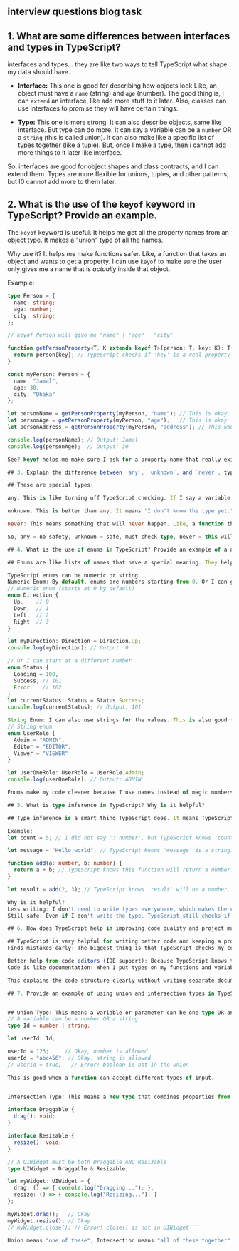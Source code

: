 ## interview questions blog task ##


## 1. What are some differences between interfaces and types in TypeScript?

interfaces and types... they are like two ways to tell TypeScript what shape my data should have.

*   **Interface:** This one is good for describing how objects look Like, an object must have a `name` (string) and `age` (number). The good thing is, i can `extend` an interface, like add more stuff to it later. Also, classes can use interfaces to promise they will have certain things.

*   **Type:** This one is more strong. It can also describe objects, same like interface. But type can do more. It can say a variable can be a `number` OR a `string` (this is called union). It can also make like a specific list of types together (like a tuple). But, once I make a type, then i cannot add more things to it later like interface.

So, interfaces are good for object shapes and class contracts, and I can extend them. Types are more flexible for unions, tuples, and other patterns, but I0 cannot add more to them later.

## 2. What is the use of the `keyof` keyword in TypeScript? Provide an example.

The `keyof` keyword is useful. It helps me get all the property names from an object type. It makes a "union" type of all the names.

Why use it? It helps me make functions safer. Like, a function that takes an object and wants to get a property. I can use `keyof` to make sure the user only gives me a name that is *actually* inside that object.

Example:

```ts
type Person = {
  name: string;
  age: number;
  city: string;
};

// keyof Person will give me "name" | "age" | "city"

function getPersonProperty<T, K extends keyof T>(person: T, key: K): T[K] {
  return person[key]; // TypeScript checks if 'key' is a real property of 'person'
}

const myPerson: Person = {
  name: "Jamal",
  age: 30,
  city: "Dhaka"
};

let personName = getPersonProperty(myPerson, "name"); // This is okay, "name" is a keyof Person
let personAge = getPersonProperty(myPerson, "age");   // This is okay
let personAddress = getPersonProperty(myPerson, "address"); // This would be error! Because "address" is not a keyof Person

console.log(personName); // Output: Jamal
console.log(personAge);  // Output: 30

See? keyof helps me make sure I ask for a property name that really exists in the object type.

## 3. Explain the difference between `any`, `unknown`, and `never`, types in TypeScript.

## These are special types:

any: This is like turning off TypeScript checking. If I say a variable is any, I can put anything in it (number, string, object) and I can do anything with it (call it like a function, access any property). This is easy when I don't know the type, but it is dangerous because TypeScript will not find my mistakes at the time I write code. Mistakes will happen when I run the code.

unknown: This is better than any. It means "I don't know the type yet." Like any, I can put anything in a variable of type unknown. BUT, if I want to use the value (like call a method or access a property), TypeScript says "Hold on! I don't know what type this is! You must check it first." then I have to use typeof or other checks (type guards) to tell TypeScript the type before I use it. It is safer.

never: This means something that will never happen. Like, a function that always throws an error and never finishes. Or a code path that can never be reached because of other logic. If a function's return type is never, it means the function will not return normally.

So, any = no safety, unknown = safe, must check type, never = this will not happen.

## 4. What is the use of enums in TypeScript? Provide an example of a numeric and string enum.

## Enums are like lists of names that have a special meaning. They help make my code more readable and understandable. Instead of using numbers like 0, 1, 2 for something, I can give them names like Red, Green, Blue. It's much easier to read Color.Red than just the number 0.

TypeScript enums can be numeric or string.
Numeric Enum: By default, enums are numbers starting from 0. Or I can give the first one a number, and the rest will follow.
// Numeric enum (starts at 0 by default)
enum Direction {
  Up,    // 0
  Down,  // 1
  Left,  // 2
  Right  // 3
}

let myDirection: Direction = Direction.Up;
console.log(myDirection); // Output: 0

// Or I can start at a different number
enum Status {
  Loading = 100,
  Success, // 101
  Error    // 102
}
let currentStatus: Status = Status.Success;
console.log(currentStatus); // Output: 101

String Enum: I can also use strings for the values. This is also good for readability.
// String enum
enum UserRole {
  Admin = "ADMIN",
  Editor = "EDITOR",
  Viewer = "VIEWER"
}

let userOneRole: UserRole = UserRole.Admin;
console.log(userOneRole); // Output: ADMIN

Enums make my code cleaner because I use names instead of magic numbers or strings.

## 5. What is type inference in TypeScript? Why is it helpful?

## Type inference is a smart thing TypeScript does. It means TypeScript can guess or figure out the type of a variable or the return type of a function even if I don't write the type name myself.

Example:
let count = 5; // I did not say ': number', but TypeScript knows 'count' is a number because I put 5 in it.

let message = "Hello world"; // TypeScript knows 'message' is a string.

function add(a: number, b: number) {
  return a + b; // TypeScript knows this function will return a number.
}

let result = add(2, 3); // TypeScript knows 'result' will be a number.

Why is it helpful?
Less writing: I don't need to write types everywhere, which makes the code shorter and faster to write.
Still safe: Even if I don't write the type, TypeScript still checks if I use the variable correctly based on the type it figured out. So I get the safety without writing a lot.

## 6. How does TypeScript help in improving code quality and project maintainability?

## TypeScript is very helpful for writing better code and keeping a project easy to manage for a long time.
Finds mistakes early: The biggest thing is that TypeScript checks my code before I run it (at "compile time"). It finds many type-related errors (like trying to add a number to a string by mistake) that would only happen when I run the program in normal JavaScript. Finding mistakes early saves a lot of time and headache.

Better help from code editors (IDE support): Because TypeScript knows the types, code editors like VS Code can give me much better help. They can automatically finish my code (autocompletion), tell me if I made a mistake right away (error highlighting), and help me change code safely (refactoring).
Code is like documentation: When I put types on my functions and variables, other people (or myself later!) can easily see what type of data a function needs or what type of data a variable will hold.

This explains the code structure clearly without writing separate documents sometimes. It makes working together easier. So, fewer bugs, faster writing with editor help, and easier to understand code for everyone.

## 7. Provide an example of using union and intersection types in TypeScript.


## Union Type: This means a variable or parameter can be one type OR another type. I use the pipe symbol (|).
// A variable can be a number OR a string
type Id = number | string;

let userId: Id;

userId = 123;     // Okay, number is allowed
userId = "abc456"; // Okay, string is allowed
// userId = true;   // Error! boolean is not in the union

This is good when a function can accept different types of input.


Intersection Type: This means a new type that combines properties from multiple types. I use the ampersand symbol (&). It means the new type must have all the properties from the types it is combining.

interface Draggable {
  drag(): void;
}

interface Resizable {
  resize(): void;
}

// A UIWidget must be both Draggable AND Resizable
type UIWidget = Draggable & Resizable;

let myWidget: UIWidget = {
  drag: () => { console.log("Dragging..."); },
  resize: () => { console.log("Resizing..."); }
};

myWidget.drag();   // Okay
myWidget.resize(); // Okay
// myWidget.close(); // Error! close() is not in UIWidget```

Union means "one of these", Intersection means "all of these together".
